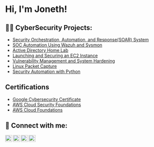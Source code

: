<h1>Hi, I'm Joneth! </h1>

<h2>👨‍💻 CyberSecurity Projects:</h2>

  - [Security Orchestration, Automation, and Response(SOAR) System](https://github.com/JonethDee/SOAREDR/blob/main/Security%20Orchestration%2C%20Automation%2C%20and%20Response%20(SOAR)%20System%20(1).pdf)
  - [SOC Automation Using Wazuh and Sysmon](https://github.com/JonethDee/SOC-automation-with-Wazuh-and-Sysmon/blob/main/SOC_%20Wazuh%20and%20Sysmon.pdf)
  - [Active Directory Home Lab](https://github.com/JonethDee/Active-Directory)
  - [Launching and Securing an EC2 Instance](https://github.com/JonethDee/AWS-EC2-Report/blob/main/AWS%20Report.pdf)
  - [Vulnerability Management and System Hardening](https://github.com/JonethDee/Systems-Hardening/blob/main/System%20Hardening%20-%20Sheet1.pdf)
  - [Linux Packet Capture](https://github.com/JonethDee/Linux-Network-Packet-Capture/blob/main/Linux%20Network%20Packet%20Capture%20and%20Analysis.pdf)
  - [Security Automation with Python](https://github.com/JonethDee/Securing-Access/blob/main/SecureAcccess.py)


<h2>Certifications</h2>

- [Google Cybersecurity Certificate](https://www.credly.com/badges/730fd1ed-f920-4d3a-9ff1-31932e9513c4/public_url)
- [AWS Cloud Security Foundations](https://www.credly.com/badges/bd43d0c0-08e7-4f39-8cc7-10b24317eedb/public_url)
- [AWS Cloud Foundations](https://www.credly.com/badges/0c60b9b0-16f8-4995-b777-aacfce74dcb8/public_url)


<h2> 🤳 Connect with me:</h2>

[<img align="left" alt="JoshMadakor | YouTube" width="22px" src="https://cdn.jsdelivr.net/npm/simple-icons@v3/icons/youtube.svg" />][youtube]
[<img align="left" alt="JoshMadakor | Twitter" width="22px" src="https://cdn.jsdelivr.net/npm/simple-icons@v3/icons/twitter.svg" />][twitter]
[<img align="left" alt="JoshMadakor | LinkedIn" width="22px" src="https://cdn.jsdelivr.net/npm/simple-icons@v3/icons/linkedin.svg" />][linkedin]
[<img align="left" alt="JoshMadakor | Instagram" width="22px" src="https://cdn.jsdelivr.net/npm/simple-icons@v3/icons/instagram.svg" />][instagram]

[twitter]: https://twitter.com/joshmadakor
[youtube]: https://www.youtube.com/c/joshmadakor
[instagram]: https://www.instagram.com/joshmadakor/
[linkedin]: https://linkedin.com/in/joshmadakor

<!--
**joshmadakor1/joshmadakor1** is a ✨ _special_ ✨ repository because its `README.md` (this file) appears on your GitHub profile.

Here are some ideas to get you started:

- 🔭 I’m currently working on ...
- 🌱 I’m currently learning ...
- 👯 I’m looking to collaborate on ...
- 🤔 I’m looking for help with ...
- 💬 Ask me about ...
- 📫 How to reach me: ...
- 😄 Pronouns: ...
- ⚡ Fun fact: ...
-->
